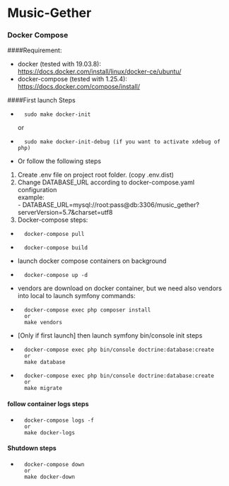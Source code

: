# Music-Gether
### Docker Compose

####Requirement:
- docker (tested with 19.03.8): https://docs.docker.com/install/linux/docker-ce/ubuntu/
- docker-compose (tested with 1.25.4): https://docs.docker.com/compose/install/

####First launch Steps
-       sudo make docker-init
   or
-       sudo make docker-init-debug (if you want to activate xdebug of php)
-   Or follow the following steps

1.    Create .env file on project root folder. (copy .env.dist)
2.    Change DATABASE_URL according to docker-compose.yaml configuration  
    example:  
    -       DATABASE_URL=mysql://root:pass@db:3306/music_gether?serverVersion=5.7&charset=utf8
3.   Docker-compose steps:  
-       docker-compose pull
-       docker-compose build
-   launch docker compose containers on background
-       docker-compose up -d
- vendors are download on docker container, but we need also vendors into local to launch symfony commands:  
-       docker-compose exec php composer install
        or
        make vendors
- [Only if first launch] then launch symfony bin/console init steps  
-       docker-compose exec php bin/console doctrine:database:create
        or
        make database
-       docker-compose exec php bin/console doctrine:database:create
        or
        make migrate
        
#### follow container logs steps
-       docker-compose logs -f
        or
        make docker-logs

#### Shutdown steps
-       docker-compose down
        or
        make docker-down

